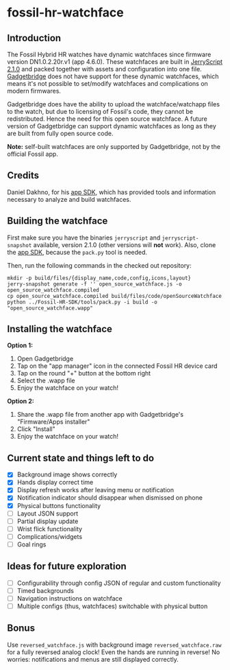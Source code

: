 # fossil-hr-watchface

## Introduction
The Fossil Hybrid HR watches have dynamic watchfaces since firmware version DN1.0.2.20r.v1 (app 4.6.0). These watchfaces are built in [JerryScript 2.1.0](https://jerryscript.net/) and packed together with assets and configuration into one file. [Gadgetbridge](http://gadgetbridge.org/) does not have support for these dynamic watchfaces, which means it's not possible to set/modify watchfaces and complications on modern firmwares.

Gadgetbridge does have the ability to upload the watchface/watchapp files to the watch, but due to licensing of Fossil's code, they cannot be redistributed. Hence the need for this open source watchface. A future version of Gadgetbridge can support dynamic watchfaces as long as they are built from fully open source code.

**Note:** self-built watchfaces are only supported by Gadgetbridge, not by the official Fossil app.

## Credits
Daniel Dakhno, for his [app SDK](https://github.com/dakhnod/Fossil-HR-SDK), which has provided tools and information necessary to analyze and build watchfaces.

## Building the watchface
First make sure you have the binaries `jerryscript` and `jerryscript-snapshot` available, version 2.1.0 (other versions will **not** work). Also, clone the [app SDK](https://github.com/dakhnod/Fossil-HR-SDK), because the `pack.py` tool is needed.

Then, run the following commands in the checked out repository:

    mkdir -p build/files/{display_name,code,config,icons,layout}
    jerry-snapshot generate -f '' open_source_watchface.js -o open_source_watchface.compiled
    cp open_source_watchface.compiled build/files/code/openSourceWatchface
    python ../Fossil-HR-SDK/tools/pack.py -i build -o "open_source_watchface.wapp"

## Installing the watchface
**Option 1:**
1. Open Gadgetbridge
2. Tap on the "app manager" icon in the connected Fossil HR device card
3. Tap on the round "+" button at the bottom right
4. Select the .wapp file
5. Enjoy the watchface on your watch!

**Option 2:**
1. Share the .wapp file from another app with Gadgetbridge's "Firmware/Apps installer"
2. Click "Install"
3. Enjoy the watchface on your watch!

## Current state and things left to do
- [x] Background image shows correctly
- [x] Hands display correct time
- [x] Display refresh works after leaving menu or notification
- [X] Notification indicator should disappear when dismissed on phone
- [X] Physical buttons functionality
- [ ] Layout JSON support
- [ ] Partial display update
- [ ] Wrist flick functionality
- [ ] Complications/widgets
- [ ] Goal rings

## Ideas for future exploration
- [ ] Configurability through config JSON of regular and custom functionality
- [ ] Timed backgrounds
- [ ] Navigation instructions on watchface
- [ ] Multiple configs (thus, watchfaces) switchable with physical button

## Bonus
Use `reversed_watchface.js` with background image `reversed_watchface.raw` for a fully reversed analog clock! Even the hands are running in reverse! No worries: notifications and menus are still displayed correctly.
